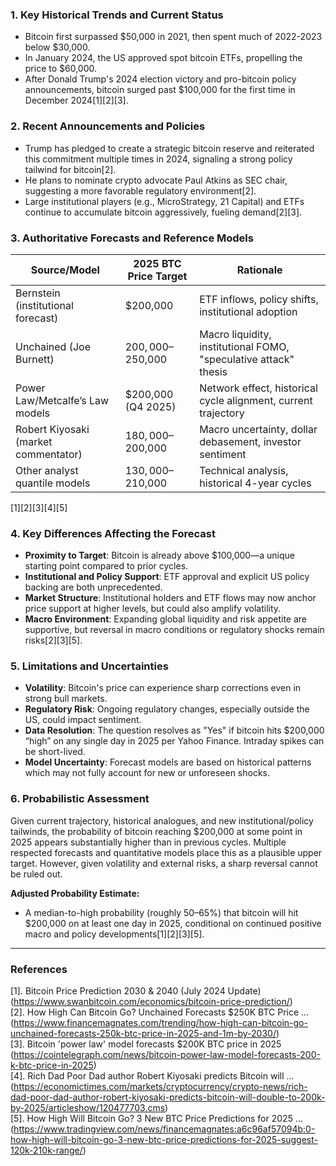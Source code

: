 ### 1. Key Historical Trends and Current Status

- Bitcoin first surpassed $50,000 in 2021, then spent much of 2022-2023 below $30,000.
- In January 2024, the US approved spot bitcoin ETFs, propelling the price to $60,000.
- After Donald Trump's 2024 election victory and pro-bitcoin policy announcements, bitcoin surged past $100,000 for the first time in December 2024[1][2][3].

### 2. Recent Announcements and Policies

- Trump has pledged to create a strategic bitcoin reserve and reiterated this commitment multiple times in 2024, signaling a strong policy tailwind for bitcoin[2].
- He plans to nominate crypto advocate Paul Atkins as SEC chair, suggesting a more favorable regulatory environment[2].
- Large institutional players (e.g., MicroStrategy, 21 Capital) and ETFs continue to accumulate bitcoin aggressively, fueling demand[2][3].

### 3. Authoritative Forecasts and Reference Models

| Source/Model                       | 2025 BTC Price Target      | Rationale                                                         |
|-------------------------------------|---------------------------|-------------------------------------------------------------------|
| Bernstein (institutional forecast)  | $200,000                  | ETF inflows, policy shifts, institutional adoption                |
| Unchained (Joe Burnett)            | $200,000–$250,000         | Macro liquidity, institutional FOMO, "speculative attack" thesis  |
| Power Law/Metcalfe’s Law models    | $200,000 (Q4 2025)        | Network effect, historical cycle alignment, current trajectory     |
| Robert Kiyosaki (market commentator)| $180,000–$200,000         | Macro uncertainty, dollar debasement, investor sentiment          |
| Other analyst quantile models      | $130,000–$210,000         | Technical analysis, historical 4-year cycles                      | 

[1][2][3][4][5]

### 4. Key Differences Affecting the Forecast

- **Proximity to Target**: Bitcoin is already above $100,000—a unique starting point compared to prior cycles.
- **Institutional and Policy Support**: ETF approval and explicit US policy backing are both unprecedented.
- **Market Structure**: Institutional holders and ETF flows may now anchor price support at higher levels, but could also amplify volatility.
- **Macro Environment**: Expanding global liquidity and risk appetite are supportive, but reversal in macro conditions or regulatory shocks remain risks[2][3][5].

### 5. Limitations and Uncertainties

- **Volatility**: Bitcoin's price can experience sharp corrections even in strong bull markets.
- **Regulatory Risk**: Ongoing regulatory changes, especially outside the US, could impact sentiment.
- **Data Resolution**: The question resolves as "Yes" if bitcoin hits $200,000 “high” on any single day in 2025 per Yahoo Finance. Intraday spikes can be short-lived.
- **Model Uncertainty**: Forecast models are based on historical patterns which may not fully account for new or unforeseen shocks.

### 6. Probabilistic Assessment

Given current trajectory, historical analogues, and new institutional/policy tailwinds, the probability of bitcoin reaching $200,000 at some point in 2025 appears substantially higher than in previous cycles. Multiple respected forecasts and quantitative models place this as a plausible upper target. However, given volatility and external risks, a sharp reversal cannot be ruled out.

**Adjusted Probability Estimate:**  
- A median-to-high probability (roughly 50–65%) that bitcoin will hit $200,000 on at least one day in 2025, conditional on continued positive macro and policy developments[1][2][3][5].

---

### References

[1]. Bitcoin Price Prediction 2030 & 2040 (July 2024 Update) (https://www.swanbitcoin.com/economics/bitcoin-price-prediction/)  
[2]. How High Can Bitcoin Go? Unchained Forecasts $250K BTC Price ... (https://www.financemagnates.com/trending/how-high-can-bitcoin-go-unchained-forecasts-250k-btc-price-in-2025-and-1m-by-2030/)  
[3]. Bitcoin 'power law' model forecasts $200K BTC price in 2025 (https://cointelegraph.com/news/bitcoin-power-law-model-forecasts-200-k-btc-price-in-2025)  
[4]. Rich Dad Poor Dad author Robert Kiyosaki predicts Bitcoin will ... (https://economictimes.com/markets/cryptocurrency/crypto-news/rich-dad-poor-dad-author-robert-kiyosaki-predicts-bitcoin-will-double-to-200k-by-2025/articleshow/120477703.cms)  
[5]. How High Will Bitcoin Go? 3 New BTC Price Predictions for 2025 ... (https://www.tradingview.com/news/financemagnates:a6c96af57094b:0-how-high-will-bitcoin-go-3-new-btc-price-predictions-for-2025-suggest-120k-210k-range/)